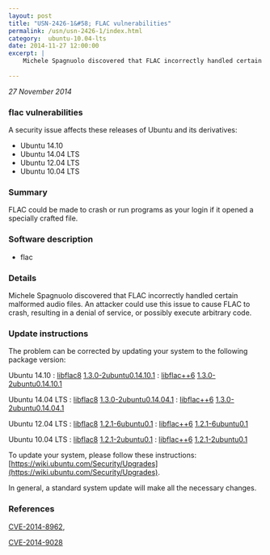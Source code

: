 ```yaml
---
layout: post
title: "USN-2426-1&#58; FLAC vulnerabilities"
permalink: /usn/usn-2426-1/index.html
category:  ubuntu-10.04-lts
date: 2014-11-27 12:00:00
excerpt: |
    Michele Spagnuolo discovered that FLAC incorrectly handled certain malformed audio files. An attacker could use this issue to cause FLAC to crash, resulting in a denial of service, or possibly execute arbitrary code. 
    
--- 
```

 
 

*27 November 2014*

### flac vulnerabilities

A security issue affects these releases of Ubuntu and its derivatives:

* Ubuntu 14.10
* Ubuntu 14.04 LTS
* Ubuntu 12.04 LTS
* Ubuntu 10.04 LTS

### Summary

FLAC could be made to crash or run programs as your login if it opened a specially crafted file.

### Software description

* flac 

### Details

Michele Spagnuolo discovered that FLAC incorrectly handled certain malformed audio files. An attacker could use this issue to cause FLAC to crash, resulting in a denial of service, or possibly execute arbitrary code. 

### Update instructions

The problem can be corrected by updating your system to the following package version:

Ubuntu 14.10
 : [libflac8](https://launchpad.net/ubuntu/+source/flac) <span> [1.3.0-2ubuntu0.14.10.1](https://launchpad.net/ubuntu/+source/flac/1.3.0-2ubuntu0.14.10.1) </span> 
 : [libflac++6](https://launchpad.net/ubuntu/+source/flac) <span> [1.3.0-2ubuntu0.14.10.1](https://launchpad.net/ubuntu/+source/flac/1.3.0-2ubuntu0.14.10.1) </span> 

Ubuntu 14.04 LTS
 : [libflac8](https://launchpad.net/ubuntu/+source/flac) <span> [1.3.0-2ubuntu0.14.04.1](https://launchpad.net/ubuntu/+source/flac/1.3.0-2ubuntu0.14.04.1) </span> 
 : [libflac++6](https://launchpad.net/ubuntu/+source/flac) <span> [1.3.0-2ubuntu0.14.04.1](https://launchpad.net/ubuntu/+source/flac/1.3.0-2ubuntu0.14.04.1) </span> 

Ubuntu 12.04 LTS
 : [libflac8](https://launchpad.net/ubuntu/+source/flac) <span> [1.2.1-6ubuntu0.1](https://launchpad.net/ubuntu/+source/flac/1.2.1-6ubuntu0.1) </span> 
 : [libflac++6](https://launchpad.net/ubuntu/+source/flac) <span> [1.2.1-6ubuntu0.1](https://launchpad.net/ubuntu/+source/flac/1.2.1-6ubuntu0.1) </span> 

Ubuntu 10.04 LTS
 : [libflac8](https://launchpad.net/ubuntu/+source/flac) <span> [1.2.1-2ubuntu0.1](https://launchpad.net/ubuntu/+source/flac/1.2.1-2ubuntu0.1) </span> 
 : [libflac++6](https://launchpad.net/ubuntu/+source/flac) <span> [1.2.1-2ubuntu0.1](https://launchpad.net/ubuntu/+source/flac/1.2.1-2ubuntu0.1) </span> 

To update your system, please follow these instructions: [https://wiki.ubuntu.com/Security/Upgrades](https://wiki.ubuntu.com/Security/Upgrades).

In general, a standard system update will make all the necessary changes. 

### References

 
 [CVE-2014-8962](http://people.ubuntu.com/~ubuntu-security/cve/CVE-2014-8962), 

 [CVE-2014-9028](http://people.ubuntu.com/~ubuntu-security/cve/CVE-2014-9028)
 

